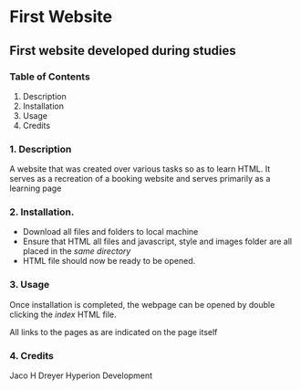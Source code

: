 # First Website

## First website developed during studies

### Table of Contents

1. Description
1. Installation
1. Usage
1. Credits

### 1. Description
A website that was created over various tasks so as to learn HTML. It serves as a recreation of a booking website and serves
primarily as a learning page

### 2. Installation.
* Download all files and folders to local machine
* Ensure that HTML all files and javascript, style and images folder are all placed in the _same directory_
* HTML file should now be ready to be opened.

### 3. Usage
Once installation is completed, the webpage can be opened by double clicking the _index_ HTML file.

All links to the pages as are indicated on the page itself

### 4. Credits
Jaco H Dreyer
Hyperion Development
